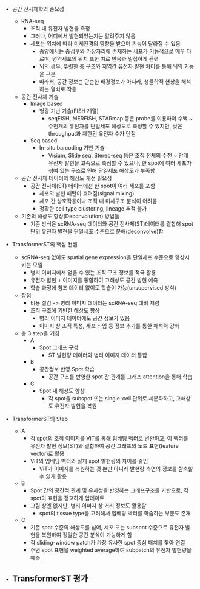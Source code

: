 - 공간 전사체학의 중요성
	- RNA-seq
		- 조직 내 유전자 발현을 측정
		- 그러나, 어디에서 발현되었는지는 알려주지 않음
		- 세포는 위치에 따라 미세환경의 영향을 받으며 기능이 달라질 수 있음
			- 종양에서는 중심부와 가장자리에 존재하는 세포가 기능적으로 매우 다르며, 면역세포의 위치 또한 치료 반응과 밀접하게 관련
			- 뇌의 경우, 뚜렷한 층 구조와 지역간 유전자 발현 차이를 통해 뇌의 기능을 구분
			- 따라서, 공간 정보는 단순한 배경정보가 아니라, 생물학적 현상을 해석하는 열쇠로 작용
	- 공간 전사체 기술
		- Image based
			- 형광 기반 기술(FISH 계열)
				- seqFISH, MERFISH, STARmap 등은 probe를 이용하여 수백 ~ 수천개의 유전자를 단일세포 해상도로 측정할 수 있지만, 낮은 throughput과 제한된 유전자 수가 단점
		- Seq based
			- In-situ barcoding 기반 기술
				- Visium, Slide seq, Stereo-seq 등은 조직 전체의 수천 ~ 만개 유전자 발현을 고속으로 측정할 수 있으나, 한 spot에 여러 세포가 섞여 있는 구조로 인해 단일세포 해상도가 부족함
	- 공간 전사체 데이터의 해상도 개선 필요성
		- 공간 전사체(ST) 데이터에선 한 spot이 여러 세포를 포함
			- 세포의 발현 패턴이 흐려짐(signal mixing)
			- 세포 간 상호작용이나 조직 내 미세구조 분석이 어려움
			- 정확한 cell type clustering, lineage 추적 불가
	- 기존의 해상도 향상(Deconvolution) 방법들
		- 기존 방식은 scRNA-seq 데이터와 공간 전사체(ST)데이터를 결합해 spot 단위 유전자 발현을 단일세포 수준으로 분해(deconvolve)함

- TransformerST의 핵심 컨셉
	- scRNA-seq 없이도 spatial gene expression을 단일세포 수준으로 향상시키는 모델
		- 병리 이미지에서 얻을 수 있는 조직 구조 정보를 적극 활용
		- 유전자 발현 + 이미지를 통합하여 고해상도 공간 발현 예측
		- 학습 과정에 참조 데이터 없이도 학습이 가능(unsupervised 방식)
	- 장점
		- 비용 절감 -> 병리 이미지 데이터는 scRNA-seq 대비 저렴
		- 조직 구조에 기반한 해상도 향상
			- 병리 이미지 데이터에도 공간 정보가 있음
			- 이미지 상 조직 특성, 세포 타입 등 정보 추가를 통한 해석력 강화
	- 총 3 step을 거침
		- A
			- Spot 그래프 구성
				- ST 발현량 데이터와 병리 이미지 데이터 통합
		- B
			- 공간정보 반영 Spot 학습
				- 공간 구조를 반영한 spot 간 관계를 그래프 attention을 통해 학습
		- C
			- Spot 내 해상도 향상
				- 각 spot을 subspot 또는 single-cell 단위로 세분화하고, 고해상도 유전자 발현을 복원
- TransformerST의 Step
	- A
		- 각 spot의 조직 이미지를 ViT를 통해 임베딩 벡터로 변환하고, 이 벡터를 유전자 발현 정보(ST)와 결합하여 공간 그래프의 노드 표현(feature vector)로 활용
		- ViT의 임베딩 벡터와 실제 spot 발현량의 차이를 줄임
			- ViT가 이미지를 복원하는 것 뿐만 아니라 발현량 측면의 정보를 함축할 수 있게 활용
	- B
		- Spot 간의 공간적 관계 및 유사성을 반영하는 그래프구조를 기반으로, 각 spot의 표현을 정교하게 업데이트
		- 그림 상엔 없지만, 병리 이미지 상 거리 정보도 활용함
			- spot의 tissue type을 고려해서 임베딩 벡터를 학습하는 부분도 존재
	- C
		- 기존 spot 수준의 해상도를 넘어, 세포 또는 subspot 수준으로 유전자 발현을 복원하여 정밀한 공간 분석이 가능하게 함
		- 각 sliding-window patch가 가장 유사한 spot 중심 패치를 찾아 연결
		- 주변 spot 표현을 weighted average하여 subpatch의 유전자 발현량을 예측
- TransformerST 평가
	- 